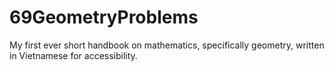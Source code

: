 # 69GeometryProblems
My first ever short handbook on mathematics, specifically geometry, written in Vietnamese for accessibility.
